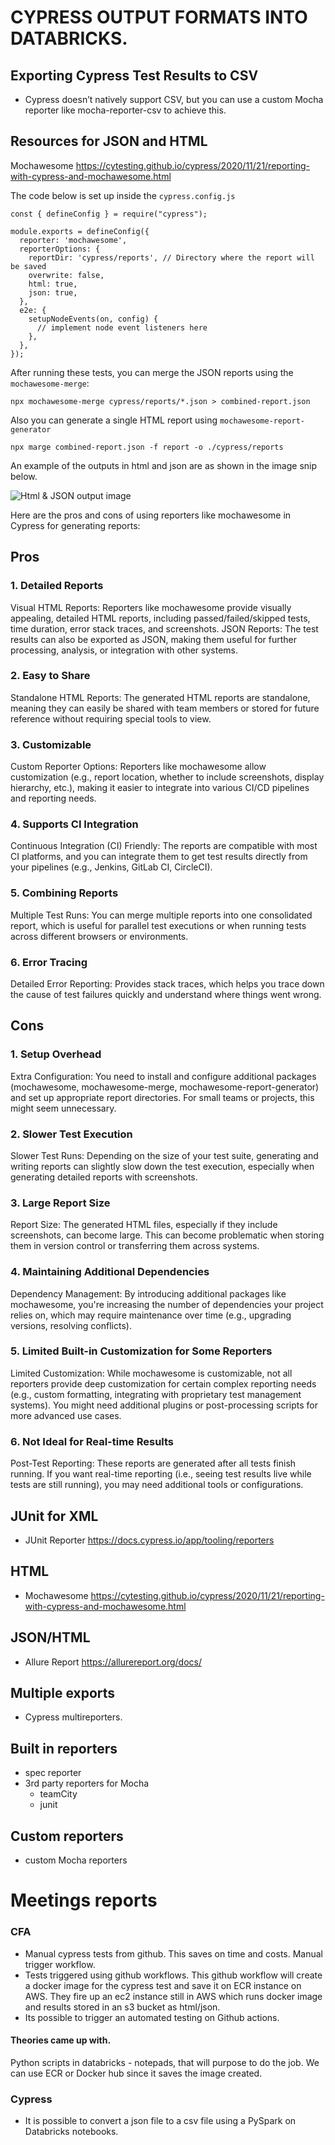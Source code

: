 # CYPRESS OUTPUT FORMATS INTO DATABRICKS.

## Exporting Cypress Test Results to CSV
- Cypress doesn’t natively support CSV, but you can use a custom Mocha reporter like mocha-reporter-csv to achieve this.

## Resources for JSON and HTML
Mochawesome https://cytesting.github.io/cypress/2020/11/21/reporting-with-cypress-and-mochawesome.html

The code below is set up inside the `cypress.config.js`
```
const { defineConfig } = require("cypress");

module.exports = defineConfig({
  reporter: 'mochawesome',
  reporterOptions: {
    reportDir: 'cypress/reports', // Directory where the report will be saved
    overwrite: false,
    html: true,
    json: true,
  },
  e2e: {
    setupNodeEvents(on, config) {
      // implement node event listeners here
    },
  },
});
```
After running these tests, you can merge the JSON reports using the `mochawesome-merge`:

`npx mochawesome-merge cypress/reports/*.json > combined-report.json`

Also you can generate a single HTML report using `mochawesome-report-generator`

`npx marge combined-report.json -f report -o ./cypress/reports`

An example of the outputs in html and json are as  shown in the image snip below.

![Html & JSON output image](./html-json-output.png)

Here are the pros and cons of using reporters like mochawesome in Cypress for generating reports:

## Pros
### 1. Detailed Reports
Visual HTML Reports: Reporters like mochawesome provide visually appealing, detailed HTML reports, including passed/failed/skipped tests, time duration, error stack traces, and screenshots.
JSON Reports: The test results can also be exported as JSON, making them useful for further processing, analysis, or integration with other systems.
### 2. Easy to Share
Standalone HTML Reports: The generated HTML reports are standalone, meaning they can easily be shared with team members or stored for future reference without requiring special tools to view.
### 3. Customizable
Custom Reporter Options: Reporters like mochawesome allow customization (e.g., report location, whether to include screenshots, display hierarchy, etc.), making it easier to integrate into various CI/CD pipelines and reporting needs.
### 4. Supports CI Integration
Continuous Integration (CI) Friendly: The reports are compatible with most CI platforms, and you can integrate them to get test results directly from your pipelines (e.g., Jenkins, GitLab CI, CircleCI).
### 5. Combining Reports
Multiple Test Runs: You can merge multiple reports into one consolidated report, which is useful for parallel test executions or when running tests across different browsers or environments.
### 6. Error Tracing
Detailed Error Reporting: Provides stack traces, which helps you trace down the cause of test failures quickly and understand where things went wrong.

## Cons
### 1. Setup Overhead
Extra Configuration: You need to install and configure additional packages (mochawesome, mochawesome-merge, mochawesome-report-generator) and set up appropriate report directories. For small teams or projects, this might seem unnecessary.
### 2. Slower Test Execution
Slower Test Runs: Depending on the size of your test suite, generating and writing reports can slightly slow down the test execution, especially when generating detailed reports with screenshots.
### 3. Large Report Size
Report Size: The generated HTML files, especially if they include screenshots, can become large. This can become problematic when storing them in version control or transferring them across systems.
### 4. Maintaining Additional Dependencies
Dependency Management: By introducing additional packages like mochawesome, you're increasing the number of dependencies your project relies on, which may require maintenance over time (e.g., upgrading versions, resolving conflicts).
### 5. Limited Built-in Customization for Some Reporters
Limited Customization: While mochawesome is customizable, not all reporters provide deep customization for certain complex reporting needs (e.g., custom formatting, integrating with proprietary test management systems). You might need additional plugins or post-processing scripts for more advanced use cases.
### 6. Not Ideal for Real-time Results
Post-Test Reporting: These reports are generated after all tests finish running. If you want real-time reporting (i.e., seeing test results live while tests are still running), you may need additional tools or configurations.


## JUnit for XML
- JUnit Reporter https://docs.cypress.io/app/tooling/reporters

## HTML
- Mochawesome https://cytesting.github.io/cypress/2020/11/21/reporting-with-cypress-and-mochawesome.html

## JSON/HTML
- Allure Report https://allurereport.org/docs/

## Multiple exports
- Cypress multireporters.

## Built in reporters
- spec reporter
- 3rd party reporters for Mocha
    - teamCity
    - junit

## Custom reporters
- custom Mocha reporters

# Meetings reports 
### CFA
- Manual cypress tests from github. This saves on time and costs. Manual trigger workflow.
- Tests triggered using github workflows.
This github workflow will create a docker image for the cypress test and save it on ECR instance on AWS.
They fire up an ec2 instance still in AWS which runs docker image and results stored in an s3 bucket as html/json.
- Its possible to trigger an automated testing on Github actions.

#### Theories came up with.
Python scripts in databricks - notepads, that will purpose to do the job.
We can use ECR or Docker hub since it saves the image created.

### Cypress
- It is possible to convert a json file to a csv file using a PySpark on Databricks notebooks.